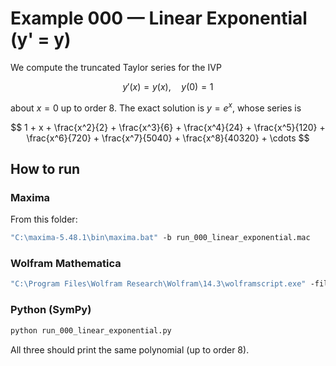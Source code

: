 # Example 000 — Linear Exponential (y' = y)

We compute the truncated Taylor series for the IVP

$$
y'(x) = y(x),\quad y(0)=1
$$

about $x=0$ up to order 8. The exact solution is $y=e^x$, whose series is

$$
1 + x + \frac{x^2}{2} + \frac{x^3}{6} + \frac{x^4}{24} + \frac{x^5}{120} + \frac{x^6}{720} + \frac{x^7}{5040} + \frac{x^8}{40320} + \cdots
$$

## How to run

### Maxima
From this folder:
```bat
"C:\maxima-5.48.1\bin\maxima.bat" -b run_000_linear_exponential.mac
````

### Wolfram Mathematica

```bat
"C:\Program Files\Wolfram Research\Wolfram\14.3\wolframscript.exe" -file run_000_linear_exponential.wl
```

### Python (SymPy)

```bat
python run_000_linear_exponential.py
```

All three should print the same polynomial (up to order 8).
